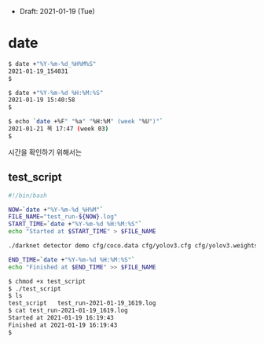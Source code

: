 * Draft: 2021-01-19 (Tue)

# date

```bash
$ date +"%Y-%m-%d_%H%M%S"
2021-01-19_154031
$
```

```bash
$ date +"%Y-%m-%d %H:%M:%S"
2021-01-19 15:40:58
$
```

```bash
$ echo `date +%F" "%a" "%H:%M" (week "%U")"`
2021-01-21 목 17:47 (week 03)
$
```
시간을 확인하기 위해서는

## test_script
```bash
#!/bin/bash

NOW=`date +"%Y-%m-%d_%H%M"`
FILE_NAME="test_run-${NOW}.log"
START_TIME=`date +"%Y-%m-%d %H:%M:%S"`
echo "Started at $START_TIME" > $FILE_NAME

./darknet detector demo cfg/coco.data cfg/yolov3.cfg cfg/yolov3.weights

END_TIME=`date +"%Y-%m-%d %H:%M:%S"`
echo "Finished at $END_TIME" >> $FILE_NAME
```

```bash
$ chmod +x test_script
$ ./test_script
$ ls
test_script   test_run-2021-01-19_1619.log
$ cat test_run-2021-01-19_1619.log 
Started at 2021-01-19 16:19:43
Finished at 2021-01-19 16:19:43
$
```
